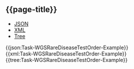 ## {{page-title}}

<div class="nhsd-!t-margin-bottom-6">
  <ul class="nav nav-tabs" role="tablist">
        <li role="presentation" class="active">
            <a href="#JSON-T-WRDTO-E" role="tab" data-toggle="tab">JSON</a>
        </li>
         <li role="presentation">
            <a href="#XML-T-WRDTO-E" role="tab" data-toggle="tab">XML</a>
        </li>
        <li role="presentation">
            <a href="#Tree-T-WRDTO-E" role="tab" data-toggle="tab">Tree</a>
        </li>
  </ul>
    
  <div class="tab-content snippet">
    <div id="JSON-T-WRDTO-E" role="tabpanel" class="tab-pane active">
{{json:Task-WGSRareDiseaseTestOrder-Example}}
    </div>
    <div id="XML-T-WRDTO-E" role="tabpanel" class="tab-pane">
{{xml:Task-WGSRareDiseaseTestOrder-Example}}
    </div>
    <div id="Tree-T-WRDTO-E" role="tabpanel" class="tab-pane">
{{tree:Task-WGSRareDiseaseTestOrder-Example}}
    </div>
  </div>
</div>